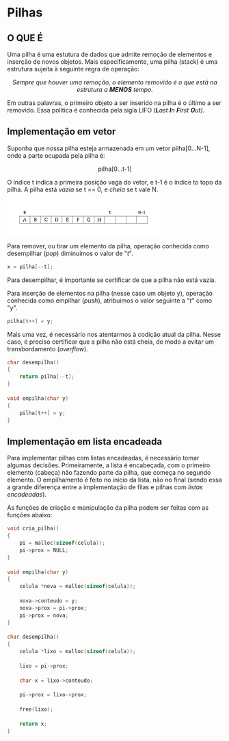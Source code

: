 # Pilhas

## O QUE É

Uma pilha é uma estutura de dados que admite remoção de elementos e inserção de novos objetos. Mais especificamente, uma pilha (stack) é uma estrutura sujeita à seguinte regra de operação:
<p align="center">
<i>Sempre que houver uma remoção, o elemento removido é o que está na estrutura a <b>MENOS</b> tempo.</i>
</p>

Em outras palavras, o primeiro objeto a ser inserido na pilha é o último a ser removido. Essa política é conhecida pela sigla LIFO (***L**ast **I**n **F**irst **O**ut)*.

## Implementação em vetor

Suponha que nossa pilha esteja armazenada em um vetor pilha[0...N-1], onde a parte ocupada pela pilha é:

<p align="center"> pilha[0...t-1] </p>

O índice t indica a primeira posição vaga do vetor, e t-1 é o índice to topo da pilha. A pilha está *vazia* se t == 0, e *cheia* se t vale N. 

![Alt text](imagens/image-2.png)

Para remover, ou tirar um elemento da pilha, operação conhecida como desempilhar (*pop*) diminuimos o valor de "*t*".

~~~C
x = pilha[--t];
~~~

Para desempilhar, é importante se certificar de que a pilha não está vazia.

Para inserção de elementos na pilha (nesse caso um objeto y), operação conhecida como empilhar (*push*), atribuimos o valor seguinte a "*t*" como "*y*".

~~~C
pilha[t++] = y;
~~~

Mais uma vez, é necessário nos atentarmos à codição atual da pilha. Nesse caso, é preciso certificar que a pilha não está cheia, de modo a evitar um transbordamento (*overflow*).

~~~C
char desempilha()
{
    return pilha[--t];
}

void empilha(char y)
{
    pilha[t++] = y;
}
~~~

## Implementação em lista encadeada

Para implementar pilhas com listas encadeadas, é necessário tomar algumas decisões. Primeiramente, a lista é encabeçada, com o primeiro elemento (cabeça) não fazendo parte da pilha, que começa no segundo elemento. O empilhamento é feito no início da lista, não no final (sendo essa a grande diferença entre a implementação de filas e pilhas com *listas encadeadas*).

As funções de criação e manipulação da pilha podem ser feitas com as funções abaixo:

~~~C
void cria_pilha()
{
    pi = malloc(sizeof(celula));
    pi->prox = NULL;
}

void empilha(char y)
{
    celula *nova = malloc(sizeof(celula));

    nova->conteudo = y;
    nova->prox = pi->prox;
    pi->prox = nova;
}

char desempilha()
{
    celula *lixo = malloc(sizeof(celula));
    
    lixo = pi->prox;

    char x = lixo->conteudo;

    pi->prox = lixo->prox;

    free(lixo);

    return x;
}
